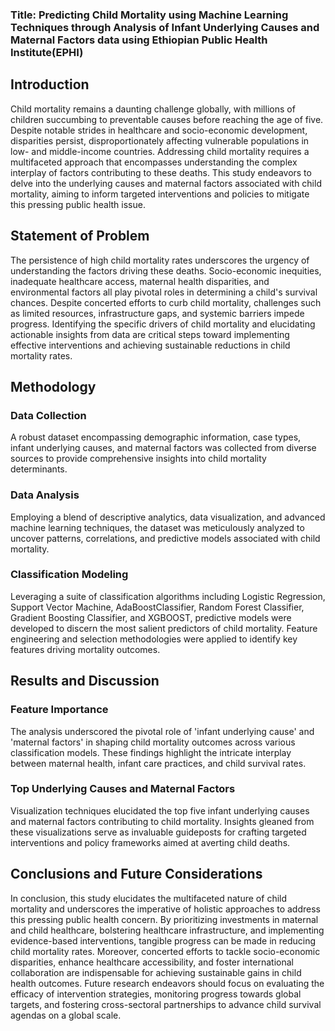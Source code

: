 ### Title: Predicting Child Mortality using Machine Learning Techniques through Analysis of Infant Underlying Causes and Maternal Factors data using Ethiopian Public Health Institute(EPHI)

## Introduction

Child mortality remains a daunting challenge globally, with millions of children succumbing to preventable causes before reaching the age of five. Despite notable strides in healthcare and socio-economic development, disparities persist, disproportionately affecting vulnerable populations in low- and middle-income countries. Addressing child mortality requires a multifaceted approach that encompasses understanding the complex interplay of factors contributing to these deaths. This study endeavors to delve into the underlying causes and maternal factors associated with child mortality, aiming to inform targeted interventions and policies to mitigate this pressing public health issue.

## Statement of Problem

The persistence of high child mortality rates underscores the urgency of understanding the factors driving these deaths. Socio-economic inequities, inadequate healthcare access, maternal health disparities, and environmental factors all play pivotal roles in determining a child's survival chances. Despite concerted efforts to curb child mortality, challenges such as limited resources, infrastructure gaps, and systemic barriers impede progress. Identifying the specific drivers of child mortality and elucidating actionable insights from data are critical steps toward implementing effective interventions and achieving sustainable reductions in child mortality rates.

## Methodology

### Data Collection

A robust dataset encompassing demographic information, case types, infant underlying causes, and maternal factors was collected from diverse sources to provide comprehensive insights into child mortality determinants.

### Data Analysis

Employing a blend of descriptive analytics, data visualization, and advanced machine learning techniques, the dataset was meticulously analyzed to uncover patterns, correlations, and predictive models associated with child mortality.

### Classification Modeling

Leveraging a suite of classification algorithms including Logistic Regression, Support Vector Machine, AdaBoostClassifier, Random Forest Classifier, Gradient Boosting Classifier, and XGBOOST, predictive models were developed to discern the most salient predictors of child mortality. Feature engineering and selection methodologies were applied to identify key features driving mortality outcomes.

## Results and Discussion

### Feature Importance

The analysis underscored the pivotal role of 'infant underlying cause' and 'maternal factors' in shaping child mortality outcomes across various classification models. These findings highlight the intricate interplay between maternal health, infant care practices, and child survival rates.

### Top Underlying Causes and Maternal Factors

Visualization techniques elucidated the top five infant underlying causes and maternal factors contributing to child mortality. Insights gleaned from these visualizations serve as invaluable guideposts for crafting targeted interventions and policy frameworks aimed at averting child deaths.

## Conclusions and Future Considerations

In conclusion, this study elucidates the multifaceted nature of child mortality and underscores the imperative of holistic approaches to address this pressing public health concern. By prioritizing investments in maternal and child healthcare, bolstering healthcare infrastructure, and implementing evidence-based interventions, tangible progress can be made in reducing child mortality rates. Moreover, concerted efforts to tackle socio-economic disparities, enhance healthcare accessibility, and foster international collaboration are indispensable for achieving sustainable gains in child health outcomes. Future research endeavors should focus on evaluating the efficacy of intervention strategies, monitoring progress towards global targets, and fostering cross-sectoral partnerships to advance child survival agendas on a global scale.
